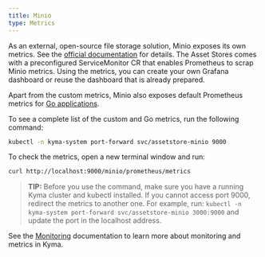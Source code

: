 ```yaml
---
title: Minio
type: Metrics
---
```


As an external, open-source file storage solution, Minio exposes its own metrics. See the [official documentation](https://github.com/minio/minio/tree/master/docs/metrics) for details. The Asset Stores comes with a preconfigured ServiceMonitor CR that enables Prometheus to scrap Minio metrics. Using the metrics, you can create your own Grafana dashboard or reuse the dashboard that is already prepared.

Apart from the custom metrics, Minio also exposes default Prometheus metrics for [Go applications](https://prometheus.io/docs/guides/go-application/).

To see a complete list of the custom and Go metrics, run the following command:

```bash
kubectl -n kyma-system port-forward svc/assetstore-minio 9000
```

To check the metrics, open a new terminal window and run:

```bash
curl http://localhost:9000/minio/prometheus/metrics
```

> **TIP:** Before you use the command, make sure you have a running Kyma cluster and kubectl installed. If you cannot access port 9000, redirect the metrics to another one. For example, run: `kubectl -n kyma-system port-forward svc/assetstore-minio 3000:9000` and update the port in the localhost address.

See the [Monitoring](/components/monitoring) documentation to learn more about monitoring and metrics in Kyma.
